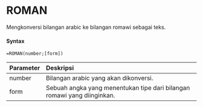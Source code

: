 # ROMAN

Mengkonversi bilangan arabic ke bilangan romawi sebagai teks.

#### Syntax

```text
=ROMAN(number;[form])
```

| Parameter | Deskripsi |
| :--- | :--- |
| number | Bilangan arabic yang akan dikonversi. |
| form | Sebuah angka yang menentukan tipe dari bilangan romawi yang diinginkan. |

